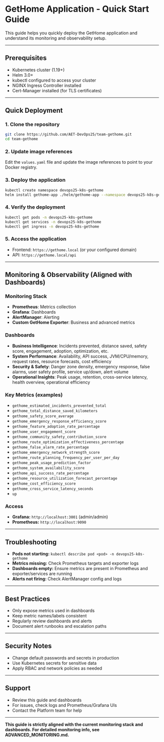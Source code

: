 # GetHome Application - Quick Start Guide

This guide helps you quickly deploy the GetHome application and understand its monitoring and observability setup.

---

## Prerequisites
- Kubernetes cluster (1.19+)
- Helm 3.0+
- kubectl configured to access your cluster
- NGINX Ingress Controller installed
- Cert-Manager installed (for TLS certificates)

---

## Quick Deployment

### 1. Clone the repository
```bash
git clone https://github.com/AET-DevOps25/team-gethome.git
cd team-gethome
```

### 2. Update image references
Edit the `values.yaml` file and update the image references to point to your Docker registry.

### 3. Deploy the application
```bash
kubectl create namespace devops25-k8s-gethome
helm install gethome-app ./helm/gethome-app --namespace devops25-k8s-gethome
```

### 4. Verify the deployment
```bash
kubectl get pods -n devops25-k8s-gethome
kubectl get services -n devops25-k8s-gethome
kubectl get ingress -n devops25-k8s-gethome
```

### 5. Access the application
- Frontend: `https://gethome.local` (or your configured domain)
- API: `https://gethome.local/api`

---

## Monitoring & Observability (Aligned with Dashboards)

### Monitoring Stack
- **Prometheus**: Metrics collection
- **Grafana**: Dashboards
- **AlertManager**: Alerting
- **Custom GetHome Exporter**: Business and advanced metrics

### Dashboards
- **Business Intelligence**: Incidents prevented, distance saved, safety score, engagement, adoption, optimization, etc.
- **System Performance**: Availability, API success, JVM/CPU/memory, request rates, resource forecasts, cost efficiency
- **Security & Safety**: Danger zone density, emergency response, false alarms, user safety profile, service up/down, alert volume
- **Operational Insights**: Peak usage, retention, cross-service latency, health overview, operational efficiency

### Key Metrics (examples)
- `gethome_estimated_incidents_prevented_total`
- `gethome_total_distance_saved_kilometers`
- `gethome_safety_score_average`
- `gethome_emergency_response_efficiency_score`
- `gethome_feature_adoption_rate_percentage`
- `gethome_user_engagement_score`
- `gethome_community_safety_contribution_score`
- `gethome_route_optimization_effectiveness_percentage`
- `gethome_false_alarm_rate_percentage`
- `gethome_emergency_network_strength_score`
- `gethome_route_planning_frequency_per_user_per_day`
- `gethome_peak_usage_prediction_factor`
- `gethome_system_availability_score`
- `gethome_api_success_rate_percentage`
- `gethome_resource_utilization_forecast_percentage`
- `gethome_cost_efficiency_score`
- `gethome_cross_service_latency_seconds`
- `up`

### Access
- **Grafana:** `http://localhost:3001` (admin/admin)
- **Prometheus:** `http://localhost:9090`

---

## Troubleshooting
- **Pods not starting:** `kubectl describe pod <pod> -n devops25-k8s-gethome`
- **Metrics missing:** Check Prometheus targets and exporter logs
- **Dashboards empty:** Ensure metrics are present in Prometheus and exporter/services are running
- **Alerts not firing:** Check AlertManager config and logs

---

## Best Practices
- Only expose metrics used in dashboards
- Keep metric names/labels consistent
- Regularly review dashboards and alerts
- Document alert runbooks and escalation paths

---

## Security Notes
- Change default passwords and secrets in production
- Use Kubernetes secrets for sensitive data
- Apply RBAC and network policies as needed

---

## Support
- Review this guide and dashboards
- For issues, check logs and Prometheus/Grafana UIs
- Contact the Platform team for help

---

**This guide is strictly aligned with the current monitoring stack and dashboards. For detailed monitoring info, see ADVANCED_MONITORING.md.** 